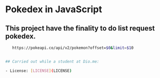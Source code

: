# Pokedex in JavaScript

## This project have the finality to do list request pokedex. 
```bash
   https://pokeapi.co/api/v2/pokemon?offset=$0&limit=$10


## Carried out while a student at Dio.me:

- License: [LICENSE](LICENSE)
